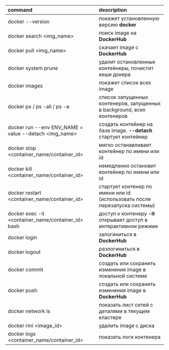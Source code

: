 
| command                                               | description                                                                |
|:------------------------------------------------------|:---------------------------------------------------------------------------|
| docker --version                                      | покажет установленную версию **docker**                                    |
 | docker search <img_name>                              | поиск image на **DockerHub**                                               |
 | docker pull <img_name>                                | скачает image с **DockerHub**                                              |
 | docker system prune                                   | удалит остановленные контейнеры, почистит кеши докера                      |
 | docker images                                         | покажет список всех image                                                  |
 | docker ps / ps -all / ps -a                           | список запущенных контенеров, запущенных в background, всех контенеров     |
 | docker run --env ENV_NAME = value --detach <img_name> | создать контейнер на базе image. **--detach** стартует контейнер           |
 | docker stop <container_name/container_id>             | мягко останавливает контейнер по имени или id                              |
 | docker kill <container_name/container_id>             | немедленно остановит контейнер по имени или id                             | 
 | docker restart <container_name/container_id>          | стартует контенер по имени или id (использовать после перезапуска системы) | 
 | docker exec -it <container_name/container_id> bash    | доступ к контенеру **-it** открывает доступ в интерактивном режиме         |
 | docker login                                          | залогиниться в **DockerHub**                                               |
 | docker logout                                         | разлогиниться в **DockerHub**                                              |
 | docker commit                                         | создать или сохранить изменения image в локальной системе                  |
 | docker push                                           | создать или сохранить изменения image в **DockerHub**                      |
 | docker network ls                                     | показать лист сетей с деталями в текущем кластере                          |
 | docker rmi <image_id>                                 | удалить image с диска                                                      |
 | docker logs <container_name/container_id>             | показать логи контенера                                                    |ide